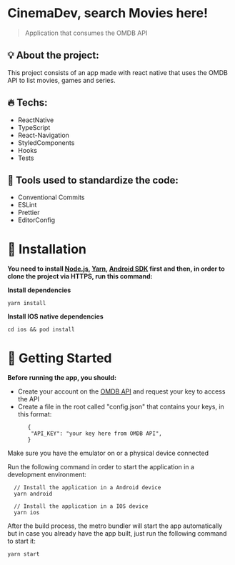 # CinemaDev, search Movies here!

> Application that consumes the OMDB API









## 💡 About the project:

This project consists of an app made with react native that uses the OMDB API to list movies, games and series.

## 🔥 Techs:

- ReactNative
- TypeScript
- React-Navigation
- StyledComponents
- Hooks
- Tests

## 👀 Tools used to standardize the code:

- Conventional Commits
- ESLint
- Prettier
- EditorConfig

# :construction_worker: Installation

**You need to install [Node.js](https://nodejs.org/en/download/), [Yarn](https://yarnpkg.com/), [Android SDK](https://medium.com/surabayadev/setting-up-react-native-android-without-android-studio-35a496e1dfa3) first and then, in order to clone the project via HTTPS, run this command:**




**Install dependencies**

`yarn install`

**Install IOS native dependencies**

`cd ios && pod install`

# :runner: Getting Started

**Before running the app, you should:**

- Create your account on the [OMDB API](http://www.omdbapi.com/) and request your key to access the API
- Create a file in the root called "config.json" that contains your keys, in this format:
  ```
     {
      "API_KEY": "your key here from OMDB API",
     }
  ```

Make sure you have the emulator on or a physical device connected

Run the following command in order to start the application in a development environment:

```
  // Install the application in a Android device
  yarn android

  // Install the application in a IOS device
  yarn ios
```

After the build process, the metro bundler will start the app automatically but
in case you already have the app built, just run the following command to start it:

```
yarn start
```
